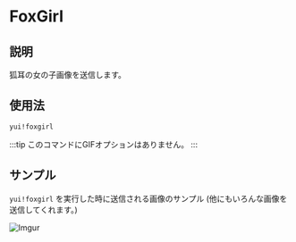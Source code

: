 # FoxGirl

## 説明

狐耳の女の子画像を送信します。

## 使用法

`yui!foxgirl`

:::tip
このコマンドにGIFオプションはありません。
:::

## サンプル

`yui!foxgirl` を実行した時に送信される画像のサンプル (他にもいろんな画像を送信してくれます。)

![Imgur](https://i.imgur.com/Fcg5uPG.png)